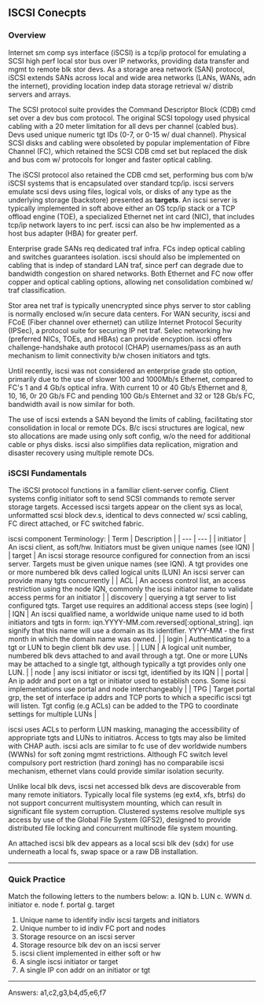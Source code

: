 ## ISCSI Conecpts

### Overview
Internet sm comp sys interface (iSCSI) is a tcp/ip protocol for emulating a SCSI high perf local stor bus over IP networks, providing data transfer and mgmt to remote blk stor devs. As a storage area network (SAN) protocol, iSCSI extends SANs across local and wide area networks (LANs, WANs, adn the internet), providing location indep data storage retrieval w/ distrib servers and arrays.

The SCSI protocol suite provides the Command Descriptor Block (CDB) cmd set over a dev bus com protocol. The original SCSI topology used physical cabling with a 20 meter limitation for all devs per channel (cabled bus). Devs used unique numeric tgt IDs (0-7, or 0-15 w/ dual channel). Physical SCSI disks and cabling were obsoleted by popular implementation of Fibre Channel (FC), which retained the SCSI CDB cmd set but replaced the disk and bus com w/ protocols for longer and faster optical cabling.

The iSCSI protocol also retained the CDB cmd set, performing bus com b/w iSCSI systems that is encapsulated over standard tcp/ip. iscsi servers emulate scsi devs using files, logical vols, or disks of any type as the underlying storage (backstore) presented as **targets**. An iscsi server is typically implemented in soft above either an OS tcp/ip stack or a TCP offload engine (TOE), a specialized Ethernet net int card (NIC), that includes tcp/ip network layers to inc perf. iscsi can also be hw implemented as a host bus adapter (HBA) for greater perf.

Enterprise grade SANs req dedicated traf infra. FCs indep optical cabling and switches guarantees isolation. iscsi should also be implemented on cabling that is indep of standard LAN traf, since perf can degrade due to bandwidth congestion on shared networks. Both Ethernet and FC now offer copper and optical cabling options, allowing net consolidation combined w/ traf classification. 

Stor area net traf is typically unencrypted since phys server to stor cabling is normally enclosed w/in secure data centers. For WAN security, iscsi and FCoE (Fiber channel over ethernet) can utilize Internet Protocol Security (IPSec), a protocol suite for securing IP net traf. Selec networking hw (preferred NICs, TOEs, and HBAs) can provide encyption. iscsi offers challenge-handshake auth protocol (CHAP) usernames/pass as an auth mechanism to limit connectivity b/w chosen initiators and tgts.

Until recently, iscsi was not considered an enterprise grade sto option, primarily due to the use of slower 100 and 1000Mb/s Ethernet, compared to FC's 1 and 4 Gb/s optical infra. With current 10 or 40 Gb/s Ethernet and 8, 10, 16, 0r 20 Gb/s FC and pending 100 Gb/s Ehternet and 32 or 128 Gb/s FC, bandwidth avail is now similar for both.

The use of iscsi extends a SAN beyond the limits of cabling, facilitating stor consolidation in local or remote DCs. B/c iscsi structures are logical, new sto allocations are made using only soft config, w/o the need for additional cable or phys disks. iscsi also simplifies data replication, migration and disaster recovery using multiple remote DCs.

### iSCSI Fundamentals
The iSCSI protocol functions in a familiar client-server config. Client systems config initiator soft to send SCSI commands to remote server storage targets. Accessed iscsi targets appear on the client sys as local, unformatted scsi block dev.s, identical to devs connected w/ scsi cabling, FC direct attached, or FC switched fabric.

iscsi component Terminology:
| Term | Description |
| --- | --- |
| initiator | An iscsi client, as soft/hw. Initiators must be given unique names (see IQN) |
| target | An iscsi storage resource configured for connection from an iscsi server. Targets must be given unique names (see IQN). A tgt provides one or more numbered blk devs called logical units (LUN) An iscsi server can provide many tgts concurrently |
| ACL | An access control list, an access restriction using the node IQN, commonly the iscsi initiator name to validate access perms for an initiator |
| discovery | querying a tgt server to list configured tgts. Target use requires an additional access steps (see login) |
| IQN | An iscsi qualified name, a worldwide unique name used to id both initiators and tgts in form: iqn.YYYY-MM.com.reversed[:optional_string]. iqn signify that this name will use a domain as its identifier. YYYY-MM - the first month in which the domain name was owned. |
| login | Authenticating to a tgt or LUN to begin client blk dev use. |
| LUN | A logical unit number, numbered blk devs attached to and avail through a tgt. One or more LUNs may be attached to a single tgt, although typically a tgt provides only one LUN. |
| node | any iscsi initiator or iscsi tgt, identified by its IQN |
| portal | An ip addr and port on a tgt or initiator used to establish cons. Some iscsi implementations use portal and node interchangeably |
| TPG | Target portal grp, the set of interface ip addrs and TCP ports to which a specific iscsi tgt will listen. Tgt config (e.g ACLs) can be added to the TPG to coordinate settings for multiple LUNs |


iscsi uses ACLs to perform LUN masking, managing the accessibility of appropriate tgts and LUNs to initiatros. Access to tgts may also be limited with CHAP auth. iscsi acls are similar to fc use of dev worldwide numbers (WWNs) for soft zoning mgmt restrictions. Although FC switch level compulsory port restriction (hard zoning) has no comparabile iscsi mechanism, ethernet vlans could provide similar isolation security. 

Unlike local blk devs, iscsi net accessed blk devs are discoverable from many remote initiators. Typically local file systems (eg ext4, xfs, btrfs) do not support concurrent multisystem mounting, which can result in significant file system corruption. Clustered systems resolve multiple sys access by use of the Global File System (GFS2), designed to provide distributed file locking and concurrent multinode file system mounting.

An attached iscsi blk dev appears as a local scsi blk dev (sdx) for use underneath a local fs, swap space or a raw DB installation.


---
### Quick Practice
Match the following letters to the numbers below:
a. IQN
b. LUN
c. WWN
d. initiator
e. node
f. portal
g. target


1. Unique name to identify indiv iscsi targets and initiators
2. Unique number to id indiv FC port and nodes
3. Storage resource on an iscsi server
4. Storage resource blk dev on an iscsi server
5. iscsi client implemented in either soft or hw
6. A single iscsi initiator or target
7. A single IP con addr on an initiator or tgt



---

Answers: 
a1,c2,g3,b4,d5,e6,f7

